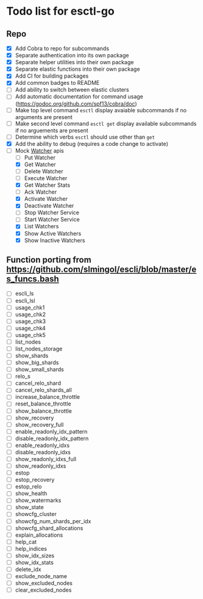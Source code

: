 Todo list for esctl-go
====
## Repo 
- [x] Add Cobra to repo for subcommands
- [x] Separate authentication into its own package
- [x] Separate helper utilities into their own package
- [x] Separate elastic functions into their own package
- [x] Add CI for building packages
- [x] Add common badges to README
- [ ] Add ability to switch between elastic clusters
- [ ] Add automatic documentation for command usage (https://godoc.org/github.com/spf13/cobra/doc)
- [ ] Make top level command `esctl` display avaiable subcommands if no
  arguments are present
- [ ] Make second level command `esctl get` display available subcommands if no
  arguements are present
- [ ] Determine which verbs `esctl` should use other than `get`
- [x] Add the ability to debug (requires a code change to activate)
- [ ] Mock [Watcher](https://www.elastic.co/guide/en/elasticsearch/reference/current/watcher-api.html) apis
  - [ ] Put Watcher
  - [x] Get Watcher
  - [ ] Delete Watcher
  - [ ] Execute Watcher
  - [x] Get Watcher Stats
  - [ ] Ack Watcher
  - [x] Activate Watcher
  - [x] Deactivate Watcher
  - [ ] Stop Watcher Service
  - [ ] Start Watcher Service
  - [x] List Watchers
  - [x] Show Active Watchers
  - [x] Show Inactive Watchers

## Function porting from https://github.com/slmingol/escli/blob/master/es_funcs.bash
- [ ] escli_ls
- [ ] escli_lsl
- [ ] usage_chk1
- [ ] usage_chk2
- [ ] usage_chk3
- [ ] usage_chk4
- [ ] usage_chk5
- [ ] list_nodes
- [ ] list_nodes_storage
- [ ] show_shards
- [ ] show_big_shards
- [ ] show_small_shards
- [ ] relo_s
- [ ] cancel_relo_shard
- [ ] cancel_relo_shards_all
- [ ] increase_balance_throttle
- [ ] reset_balance_throttle
- [ ] show_balance_throttle
- [ ] show_recovery
- [ ] show_recovery_full
- [ ] enable_readonly_idx_pattern
- [ ] disable_readonly_idx_pattern
- [ ] enable_readonly_idxs
- [ ] disable_readonly_idxs
- [ ] show_readonly_idxs_full
- [ ] show_readonly_idxs
- [ ] estop
- [ ] estop_recovery
- [ ] estop_relo
- [ ] show_health
- [ ] show_watermarks
- [ ] show_state
- [ ] showcfg_cluster
- [ ] showcfg_num_shards_per_idx
- [ ] showcfg_shard_allocations
- [ ] explain_allocations
- [ ] help_cat
- [ ] help_indices
- [ ] show_idx_sizes
- [ ] show_idx_stats
- [ ] delete_idx
- [ ] exclude_node_name
- [ ] show_excluded_nodes
- [ ] clear_excluded_nodes
